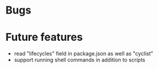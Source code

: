 # Bugs

# Future features

- read "lifecycles" field in package.json as well as "cyclist"
- support running shell commands in addition to scripts
